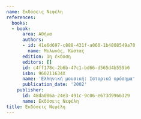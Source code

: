 ```yaml
---
name: Εκδόσεις Νεφέλη
references:
  books:
  - book:
      area: Αθήνα
      authors:
      - id: 41e6d697-c888-431f-a060-1b4808549a70
        name: Μυλωνάς, Κώστας
      edition: 1η έκδοση
      editors: []
      id: c4ff178c-2b6b-47c1-bd66-d565d4b559b6
      isbn: 960211634X
      name: 'Ελληνική μουσική: Ιστορικά ορόσημα'
      publication_date: '2002'
    publisher:
      id: 48da086a-24e3-491c-9c06-e673d9966329
      name: Εκδόσεις Νεφέλη
title: Εκδόσεις Νεφέλη
---
```


